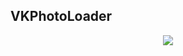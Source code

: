 ## VKPhotoLoader

<p align="center"><img src="https://pp.userapi.com/c851032/v851032855/43ce1/7e9SrUFec6U.jpg"></p>
	
    
	
